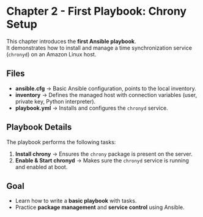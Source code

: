 # Chapter 2 - First Playbook: Chrony Setup

This chapter introduces the **first Ansible playbook**.  
It demonstrates how to install and manage a time synchronization service (`chronyd`) on an Amazon Linux host.

## Files

- **ansible.cfg** -> Basic Ansible configuration, points to the local inventory.  
- **inventory** -> Defines the managed host with connection variables (user, private key, Python interpreter).  
- **playbook.yml** -> Installs and configures the `chronyd` service.

## Playbook Details

The playbook performs the following tasks:
1. **Install chrony** -> Ensures the `chrony` package is present on the server.  
2. **Enable & Start chronyd** -> Makes sure the `chronyd` service is running and enabled at boot.  

## Goal

- Learn how to write a **basic playbook** with tasks.  
- Practice **package management** and **service control** using Ansible.  

